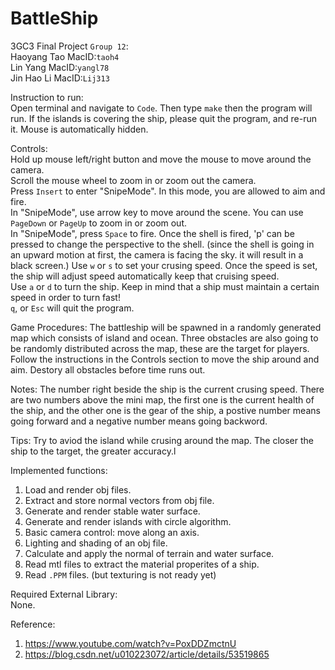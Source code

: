 
# BattleShip

3GC3 Final Project `Group 12`:  
Haoyang Tao  MacID:`taoh4`  
Lin Yang     MacID:`yangl78`  
Jin Hao Li   MacID:`Lij313`  

Instruction to run:  
Open terminal and navigate to `Code`. Then type `make` then the program will run. If the islands is covering the ship, please quit the program, and re-run it. Mouse is automatically hidden.

Controls:  
Hold up mouse left/right button and move the mouse to move around the camera.  
Scroll the mouse wheel to zoom in or zoom out the camera.  
Press `Insert` to enter "SnipeMode". In this mode, you are allowed to aim and fire.  
In "SnipeMode", use arrow key to move around the scene. You can use `PageDown` or `PageUp` to zoom in or zoom out.  
In "SnipeMode", press `Space` to fire.  Once the shell is fired, 'p' can be pressed to change the perspective to the shell. (since the shell is going in an upward motion at first, the camera is facing the sky. it will result in a black screen.)
Use `w` or `s` to set your crusing speed. Once the speed is set, the ship will adjust speed automatically keep that cruising speed.  
Use `a` or `d` to turn the ship. Keep in mind that a ship must maintain a certain speed in order to turn fast!  
`q`, or `Esc` will quit the program.  


Game Procedures:
The battleship will be spawned in a randomly generated map which consists of island and ocean.
Three obstacles are also going to be randomly distributed across the map, these are the target for players.
Follow the instructions in the Controls section to move the ship around and aim.
Destory all obstacles before time runs out. 

Notes: 
The number right beside the ship is the current crusing speed.
There are two numbers above the mini map, the first one is the current health of the ship, 
and the other one is the gear of the ship, a postive number means going forward and a negative number means going backword.

Tips:
Try to aviod the island while crusing around the map.
The closer the ship to the target, the greater accuracy.l

Implemented functions:  
1. Load and render obj files.  
2. Extract and store normal vectors from obj file.  
3. Generate and render stable water surface.  
4. Generate and render islands with circle algorithm.  
5. Basic camera control: move along an axis.  
6. Lighting and shading of an obj file.  
7. Calculate and apply the normal of terrain and water surface.  
8. Read mtl files to extract the material properites of a ship.  
9. Read `.PPM` files. (but texturing is not ready yet)  


Required External Library:  
None.  

Reference:  
1. https://www.youtube.com/watch?v=PoxDDZmctnU
2. https://blog.csdn.net/u010223072/article/details/53519865
